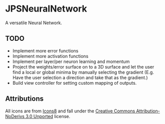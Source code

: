 # JPSNeuralNetwork
A versatile Neural Network.

## TODO
- Implement more error functions
- Implement more activation functions
- Implement per layer/per neuron learning and momentum
- Project the weights/error surface on to a 3D surface and let the user find a local or global minima by manually selecting the gradient (E.g. Have the user selection a direction and take that as the gradient.)
- Build view controller for setting custom mapping of outputs.

## Attributions
All icons are from [Icons8](https://icons8.com) and fall under the [Creative Commons Attribution-NoDerivs 3.0 Unported](https://creativecommons.org/licenses/by-nd/3.0/) license.
